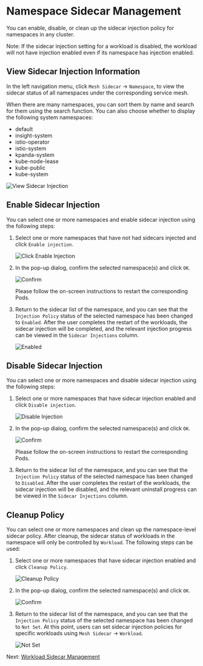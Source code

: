 # Namespace Sidecar Management

You can enable, disable, or clean up the sidecar injection policy for namespaces in any cluster.

Note: If the sidecar injection setting for a workload is disabled, the workload will not have injection enabled even if its namespace has injection enabled.

## View Sidecar Injection Information

In the left navigation menu, click `Mesh Sidecar` -> `Namespace`, to view the sidecar status of all namespaces under the corresponding service mesh.

When there are many namespaces, you can sort them by name and search for them using the search function.
You can also choose whether to display the following system namespaces:

- default
- insight-system
- istio-operator
- istio-system
- kpanda-system
- kube-node-lease
- kube-public
- kube-system

![View Sidecar Injection](https://docs.daocloud.io/daocloud-docs-images/docs/en/docs/mspider/images/ns-sidecar01.png)

## Enable Sidecar Injection

You can select one or more namespaces and enable sidecar injection using the following steps:

1. Select one or more namespaces that have not had sidecars injected and click `Enable injection`.

    ![Click Enable Injection](https://docs.daocloud.io/daocloud-docs-images/docs/en/docs/mspider/images/ns-sidecar02.png)

2. In the pop-up dialog, confirm the selected namespace(s) and click `OK`.

    ![Confirm](https://docs.daocloud.io/daocloud-docs-images/docs/en/docs/mspider/images/ns-sidecar03.png)

    Please follow the on-screen instructions to restart the corresponding Pods.

3. Return to the sidecar list of the namespace, and you can see that the `Injection Policy` status of the selected namespace has been changed to `Enabled`. After the user completes the restart of the workloads, the sidecar injection will be completed, and the relevant injection progress can be viewed in the `Sidecar Injections` column.

    ![Enabled](https://docs.daocloud.io/daocloud-docs-images/docs/en/docs/mspider/images/ns-sidecar03-01.png)

## Disable Sidecar Injection

You can select one or more namespaces and disable sidecar injection using the following steps:

1. Select one or more namespaces that have sidecar injection enabled and click `Disable injection`.

    ![Disable Injection](https://docs.daocloud.io/daocloud-docs-images/docs/en/docs/mspider/images/ns-sidecar04.png)

2. In the pop-up dialog, confirm the selected namespace(s) and click `OK`.

    ![Confirm](https://docs.daocloud.io/daocloud-docs-images/docs/en/docs/mspider/images/ns-sidecar05.png)

    Please follow the on-screen instructions to restart the corresponding Pods.

3. Return to the sidecar list of the namespace, and you can see that the `Injection Policy` status of the selected namespace has been changed to `Disabled`. After the user completes the restart of the workloads, the sidecar injection will be disabled, and the relevant uninstall progress can be viewed in the `Sidecar Injections` column.

## Cleanup Policy

You can select one or more namespaces and clean up the namespace-level sidecar policy. After cleanup, the sidecar status of workloads in the namespace will only be controlled by `Workload`. The following steps can be used:

1. Select one or more namespaces that have sidecar injection enabled and click `Cleanup Policy`.

    ![Cleanup Policy](https://docs.daocloud.io/daocloud-docs-images/docs/en/docs/mspider/images/ns-sidecar04.png)

2. In the pop-up dialog, confirm the selected namespace(s) and click `OK`.

    ![Confirm](https://docs.daocloud.io/daocloud-docs-images/docs/en/docs/mspider/images/ns-sidecar07.png)

3. Return to the sidecar list of the namespace, and you can see that the `Injection Policy` status of the selected namespace has been changed to `Not Set`. At this point, users can set sidecar injection policies for specific workloads using `Mesh Sidecar` -> `Workload`.

    ![Not Set](https://docs.daocloud.io/daocloud-docs-images/docs/en/docs/mspider/images/ns-sidecar07-01.png)

Next: [Workload Sidecar Management](./workload-sidecar.md)
